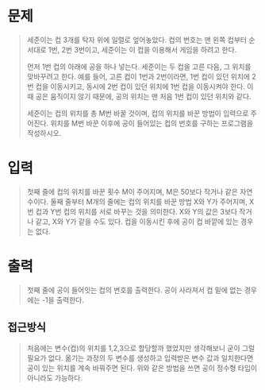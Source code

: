 # 문제
> 세준이는 컵 3개를 탁자 위에 일렬로 엎어놓았다. 컵의 번호는 맨 왼쪽 컵부터 순서대로 1번, 2번 3번이고, 세준이는 이 컵을 이용해서 게임을 하려고 한다.
>
> 먼저 1번 컵의 아래에 공을 하나 넣는다. 세준이는 두 컵을 고른 다음, 그 위치를 맞바꾸려고 한다. 예를 들어, 고른 컵이 1번과 2번이라면, 1번 컵이 있던 위치에 2번 컵을 이동시키고, 동시에 2번 컵이 있던 위치에 1번 컵을 이동시켜야 한다. 이때 공은 움직이지 않기 때문에, 공의 위치는 맨 처음 1번 컵이 있던 위치와 같다.
>
> 세준이는 컵의 위치를 총 M번 바꿀 것이며, 컵의 위치를 바꾼 방법이 입력으로 주어진다. 위치를 M번 바꾼 이후에 공이 들어있는 컵의 번호를 구하는 프로그램을 작성하시오.

# 입력
> 첫째 줄에 컵의 위치를 바꾼 횟수 M이 주어지며, M은 50보다 작거나 같은 자연수이다. 둘째 줄부터 M개의 줄에는 컵의 위치를 바꾼 방법 X와 Y가 주어지며, X번 컵과 Y번 컵의 위치를 서로 바꾸는 것을 의미한다. X와 Y의 값은 3보다 작거나 같고, X와 Y가 같을 수도 있다.
컵을 이동시킨 후에 공이 컵 바깥에 있는 경우는 없다.

# 출력
> 첫째 줄에 공이 들어잇는 컵의 번호를 출력한다. 공이 사라져서 컵 밑에 없는 경우에는 -1을 출력한다.

## 접근방식
> 처음에는 변수(컵)의 위치를 1,2,3으로 할당할까 했었지만 생각해보니 굳이 그럴 필요가 없다.
> 옮기는 과정의 두 변수를 생성하고 입력받은 변수 값과 일치한다면 공이 있는 위치를 계속 바꿔주면 된다.
> 위와 같은 방법을 쓰면 공이 정수형 타입이 아니라도 가능하다.
